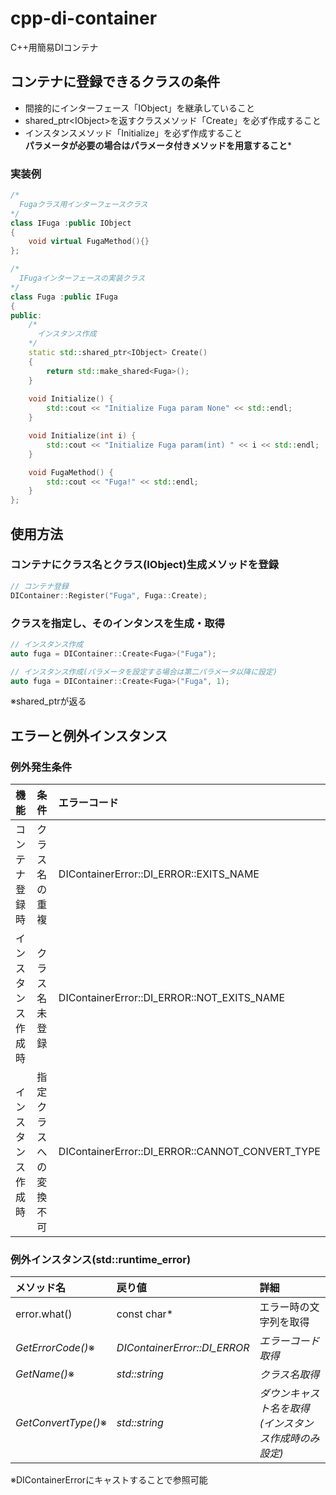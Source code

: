 # cpp-di-container
C++用簡易DIコンテナ

## コンテナに登録できるクラスの条件
* 間接的にインターフェース「IObject」を継承していること
* shared_ptr\<IObject\>を返すクラスメソッド「Create」を必ず作成すること
* インスタンスメソッド「Initialize」を必ず作成すること  
  **パラメータが必要の場合はパラメータ付きメソッドを用意すること***

### 実装例  
```cpp
/*
  Fugaクラス用インターフェースクラス
*/
class IFuga :public IObject
{
    void virtual FugaMethod(){}
};

/*
  IFugaインターフェースの実装クラス
*/
class Fuga :public IFuga
{
public:
    /*
      インスタンス作成
    */
    static std::shared_ptr<IObject> Create()
    {
        return std::make_shared<Fuga>();
    }
 
    void Initialize() {
        std::cout << "Initialize Fuga param None" << std::endl;
    }

    void Initialize(int i) {
        std::cout << "Initialize Fuga param(int) " << i << std::endl;
    }

    void FugaMethod() {
        std::cout << "Fuga!" << std::endl;
    }
};
```

## 使用方法
### **コンテナにクラス名とクラス(IObject)生成メソッドを登録**
```cpp
// コンテナ登録
DIContainer::Register("Fuga", Fuga::Create);
```

### **クラスを指定し、そのインタンスを生成・取得**
```cpp
// インスタンス作成
auto fuga = DIContainer::Create<Fuga>("Fuga");

// インスタンス作成(パラメータを設定する場合は第二パラメータ以降に設定)
auto fuga = DIContainer::Create<Fuga>("Fuga", 1);

```
※shared_ptrが返る  

## エラーと例外インスタンス

### 例外発生条件
|機能|条件|エラーコード|
|:-----------------|:--------------------|:-------------------------------------|
|コンテナ登録時     |クラス名の重複         |DIContainerError::DI_ERROR::EXITS_NAME          |
|インスタンス作成時 |クラス名未登録         |DIContainerError::DI_ERROR::NOT_EXITS_NAME      |
|インスタンス作成時 |指定クラスへの変換不可  |DIContainerError::DI_ERROR::CANNOT_CONVERT_TYPE |

### 例外インスタンス(std::runtime_error)
|メソッド名|戻り値|詳細|
|:-------------------|:----------------------------|:-------------------------------------|
|error.what()        |const char*                  | エラー時の文字列を取得                 |
|*GetErrorCode()*※  |*DIContainerError::DI_ERROR* | *エラーコード取得*                    |
|*GetName()*※       |*std::string*                | *クラス名取得*                        |
|*GetConvertType()*※ |*std::string*                | *ダウンキャスト名を取得(インスタンス作成時のみ設定)*|

※DIContainerErrorにキャストすることで参照可能